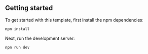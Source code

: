 
## Getting started

To get started with this template, first install the npm dependencies:

```bash
npm install
```

Next, run the development server:

```bash
npm run dev
```

